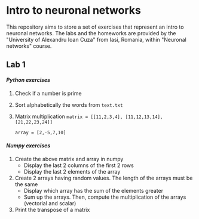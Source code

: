 # Intro to neuronal networks

This repository aims to store a set of exercises that represent an intro to neuronal networks. The labs and the homeworks 
are provided by the "University of Alexandru Ioan Cuza" from Iasi, Romania, within "Neuronal networks" course.

## Lab 1
#### _Python exercises_
1) Check if a number is prime
2) Sort alphabetically the words from `text.txt`
3) Matrix multiplication
   `matrix = [[11,2,3,4],
   [11,12,13,14],
   [21,22,23,24]]`
   
   `array = [2,-5,7,10]`

#### _Numpy exercises_
1) Create the above matrix and array in numpy
    - Display the last 2 columns of the first 2 rows
    - Display the last 2 elements of the array
2) Create 2 arrays having random values. 
The length of the arrays must be the same
    - Display which array has the sum of the elements greater
    - Sum up the arrays. Then, compute the multiplication of the arrays (vectorial and scalar)
3) Print the transpose of a matrix
